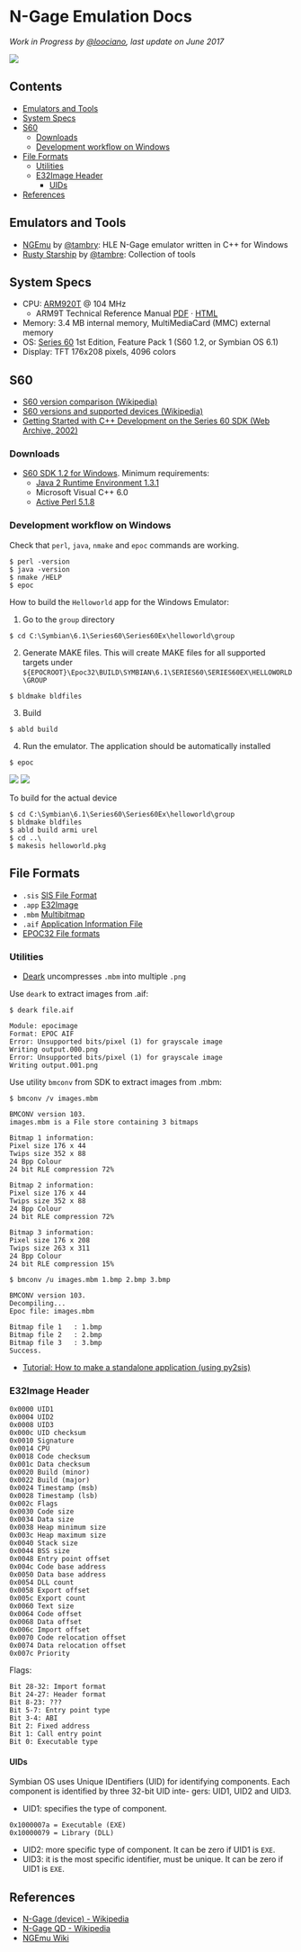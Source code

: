 # N-Gage Emulation Docs
_Work in Progress by [@loociano](https://github.com/loociano), last update on June 2017_

![ ](https://raw.githubusercontent.com/loociano/N-Gage-emu-docs/master/img/ngage-motherboard.png)

## Contents

- [Emulators and Tools](#emulators-and-tools)
- [System Specs](#system-specs)
- [S60](#s60)
  - [Downloads](#downloads)
  - [Development workflow on Windows](#development-workflow-on-windows)
- [File Formats](#file-formats)
  - [Utilities](#utilities)
  - [E32Image Header](#e32image-header)
    - [UIDs](#uids)
- [References](#references)

## Emulators and Tools

* [NGEmu](https://github.com/NGEmu/NGEmu) by [@tambry](https://github.com/tambry): HLE N-Gage emulator written in C++ for Windows
* [Rusty Starship](https://gitlab.com/tambre/rusty-starship) by [@tambre](https://gitlab.com/tambre): Collection of tools

## System Specs

* CPU: [ARM920T](https://en.wikipedia.org/wiki/ARM9#ARM920T) @ 104 MHz
  + ARM9T Technical Reference Manual [PDF](http://www.atmel.com/Images/ARM_920T_TRM.pdf) · [HTML](http://infocenter.arm.com/help/index.jsp?topic=/com.arm.doc.ddi0151c/I1004722.html)
* Memory: 3.4 MB internal memory, MultiMediaCard (MMC) external memory
* OS: [Series 60](https://en.wikipedia.org/wiki/S60_(software_platform)) 1st Edition, Feature Pack 1 (S60 1.2, or Symbian OS 6.1)
* Display: TFT 176x208 pixels, 4096 colors

## S60

* [S60 version comparison (Wikipedia)](https://en.wikipedia.org/wiki/Symbian#Symbian_.28S60.29_version_comparison)
* [S60 versions and supported devices (Wikipedia)](https://en.wikipedia.org/wiki/S60_(software_platform)#Versions_and_supported_devices)
* [Getting Started with C++ Development on the Series 60 SDK (Web Archive, 2002)](https://web.archive.org/web/20050228053950/http://www.symbian.com/developer/techlib/papers/series60/series60.html)

### Downloads

* [S60 SDK 1.2 for Windows](http://urjaman.ddns.net/sissshare/s60-2ndEd-dev/1stEd/nS60_sdk_v1_2.zip). Minimum requirements:
  * [Java 2 Runtime Environment 1.3.1](http://www.oracle.com/technetwork/java/javasebusiness/downloads/java-archive-downloads-javase13-419413.html)
  * Microsoft Visual C++ 6.0
  * [Active Perl 5.1.8](https://sourceforge.net/p/wpbdc/website/ci/2ee71367b1932176847e8f969af85168d94c89f4/tree/Download/ActivePerl-5.6.1.635-MSWin32-x86.msi?format=raw)

### Development workflow on Windows

Check that `perl`, `java`, `nmake` and `epoc` commands are working.
```
$ perl -version
$ java -version
$ nmake /HELP
$ epoc
```
How to build the `Helloworld` app for the Windows Emulator:

1. Go to the `group` directory
```
$ cd C:\Symbian\6.1\Series60\Series60Ex\helloworld\group
```
2. Generate MAKE files. This will create MAKE files for all supported targets under `${EPOCROOT}\Epoc32\BUILD\SYMBIAN\6.1\SERIES60\SERIES60EX\HELLOWORLD\GROUP`
```
$ bldmake bldfiles
```
3. Build
```
$ abld build
```
4. Run the emulator. The application should be automatically installed
```
$ epoc
```
![](https://raw.githubusercontent.com/loociano/N-Gage-emu-docs/master/img/helloworld-emulator-1.png)
![](https://raw.githubusercontent.com/loociano/N-Gage-emu-docs/master/img/helloworld-emulator-2.png)

To build for the actual device
```
$ cd C:\Symbian\6.1\Series60\Series60Ex\helloworld\group
$ bldmake bldfiles
$ abld build armi urel
$ cd ..\
$ makesis helloworld.pkg
```

## File Formats

* `.sis` [SIS File Format](http://www.thouky.co.uk/sis.html)
* `.app` [E32Image](http://web.archive.org/web/20141018215857/http://www.antonypranata.com/node/10)
* `.mbm` [Multibitmap](http://fileformats.archiveteam.org/wiki/EPOC_MBM)
* `.aif` [Application Information File](http://fileformats.archiveteam.org/wiki/EPOC_AIF)
* [EPOC32 File formats](http://www.koeniglich.de/epoc32_fileformats.txt)

### Utilities

* [Deark](http://entropymine.com/deark/) uncompresses `.mbm` into multiple `.png`

Use `deark` to extract images from .aif:
```
$ deark file.aif

Module: epocimage
Format: EPOC AIF
Error: Unsupported bits/pixel (1) for grayscale image
Writing output.000.png
Error: Unsupported bits/pixel (1) for grayscale image
Writing output.001.png
```

Use utility `bmconv` from SDK to extract images from .mbm:
```
$ bmconv /v images.mbm

BMCONV version 103.
images.mbm is a File store containing 3 bitmaps

Bitmap 1 information:
Pixel size 176 x 44
Twips size 352 x 88
24 Bpp Colour
24 bit RLE compression 72%

Bitmap 2 information:
Pixel size 176 x 44
Twips size 352 x 88
24 Bpp Colour
24 bit RLE compression 72%

Bitmap 3 information:
Pixel size 176 x 208
Twips size 263 x 311
24 Bpp Colour
24 bit RLE compression 15%

$ bmconv /u images.mbm 1.bmp 2.bmp 3.bmp

BMCONV version 103.
Decompiling...
Epoc file: images.mbm

Bitmap file 1   : 1.bmp
Bitmap file 2   : 2.bmp
Bitmap file 3   : 3.bmp
Success.
```
* [Tutorial: How to make a standalone application (using py2sis)](http://www.mobilenin.com/pys60/info_standalone_application.htm)

### E32Image Header

```
0x0000 UID1
0x0004 UID2
0x0008 UID3
0x000c UID checksum
0x0010 Signature
0x0014 CPU
0x0018 Code checksum
0x001c Data checksum
0x0020 Build (minor)
0x0022 Build (major)
0x0024 Timestamp (msb)
0x0028 Timestamp (lsb)
0x002c Flags
0x0030 Code size
0x0034 Data size
0x0038 Heap minimum size
0x003c Heap maximum size
0x0040 Stack size
0x0044 BSS size
0x0048 Entry point offset
0x004c Code base address
0x0050 Data base address
0x0054 DLL count
0x0058 Export offset
0x005c Export count
0x0060 Text size
0x0064 Code offset
0x0068 Data offset
0x006c Import offset
0x0070 Code relocation offset
0x0074 Data relocation offset
0x007c Priority
```

Flags:

```
Bit 28-32: Import format
Bit 24-27: Header format
Bit 8-23: ???
Bit 5-7: Entry point type
Bit 3-4: ABI
Bit 2: Fixed address
Bit 1: Call entry point
Bit 0: Executable type
```

#### UIDs

Symbian OS uses Unique IDentifiers (UID) for identifying components. Each component is identified by three 32-bit UID inte-
gers: UID1, UID2 and UID3.

* UID1: specifies the type of component.
```
0x1000007a = Executable (EXE)
0x10000079 = Library (DLL)
```
* UID2: more specific type of component. It can be zero if UID1 is `EXE`.
* UID3: it is the most specific identifier, must be unique. It can be zero if UID1 is `EXE`.

## References

* [N-Gage (device) - Wikipedia](https://en.wikipedia.org/wiki/N-Gage_(device))
* [N-Gage QD - Wikipedia](https://en.wikipedia.org/wiki/N-Gage_QD)
* [NGEmu Wiki](https://github.com/NGEmu/NGEmu/wiki)
